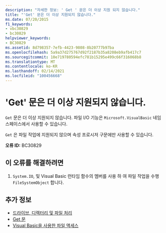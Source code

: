 ```yaml
---
description: "자세한 정보: ' Get ' 문은 더 이상 지원 되지 않습니다."
title: "'Get' 문은 더 이상 지원되지 않습니다."
ms.date: 07/20/2015
f1_keywords:
- vbc30829
- bc30829
helpviewer_keywords:
- BC30829
ms.assetid: 8d798357-7efb-4423-9808-8b20777b97ba
ms.openlocfilehash: 5a9a37d275767d92f2187b35a8208eb9afb417c7
ms.sourcegitcommit: 10e719780594efc781b15295e499c66f316068b8
ms.translationtype: MT
ms.contentlocale: ko-KR
ms.lasthandoff: 02/14/2021
ms.locfileid: "100456668"
---
```

# <a name="get-statements-are-no-longer-supported"></a>'Get' 문은 더 이상 지원되지 않습니다.

`Get` 문은 더 이상 지원되지 않습니다. 파일 I/O 기능은 `Microsoft.VisualBasic` 네임스페이스에서 사용할 수 있습니다.  
  
 `Get` 은 파일 작업에 지원되지 않으며 속성 프로시저 구문에만 사용할 수 있습니다.  
  
 **오류 ID:** BC30829  
  
## <a name="to-correct-this-error"></a>이 오류를 해결하려면  
  
1. `System.IO`, 및 Visual Basic 런타임 함수의 멤버를 사용 하 여 파일 작업을 수행 `FileSystemObject` 합니다.  
  
## <a name="see-also"></a>추가 정보

- [드라이브, 디렉터리 및 파일 처리](../developing-apps/programming/drives-directories-files/index.md)
- [Get 문](../language-reference/statements/get-statement.md)
- [Visual Basic을 사용한 파일 액세스](../developing-apps/programming/drives-directories-files/file-access.md)

